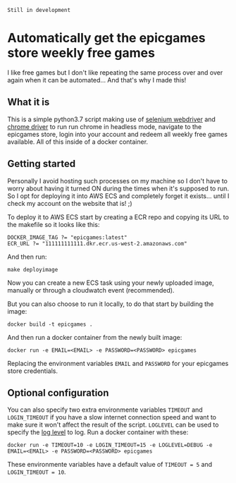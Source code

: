 `Still in development`
# Automatically get the epicgames store weekly free games
I like free games but I don't like repeating the same process over and over again when it can be automated... And that's why I made this!

## What it is
This is a simple python3.7 script making use of [selenium webdriver](https://selenium.dev/) and [chrome driver](https://sites.google.com/a/chromium.org/chromedriver/) to run run chrome in headless mode, navigate to the epicgames store, login into your account and redeem all weekly free games available. All of this inside of a docker container.

## Getting started
Personally I avoid hosting such processes on my machine so I don't have to worry about having it turned ON during the times when it's supposed to run. So I opt for deploying it into AWS ECS and completely forget it exists... until I check my account on the website that is! ;)

To deploy it to AWS ECS start by creating a ECR repo and copying its URL to the makefile so it looks like this:
```
DOCKER_IMAGE_TAG ?= "epicgames:latest"
ECR_URL ?= "111111111111.dkr.ecr.us-west-2.amazonaws.com"
```
And then run:
```
make deployimage
```
Now you can create a new ECS task using your newly uploaded image, manually or through a cloudwatch event (recommended).

But you can also choose to run it locally, to do that start by building the image:
```
docker build -t epicgames .
```
And then run a docker container from the newly built image:
```
docker run -e EMAIL=<EMAIL> -e PASSWORD=<PASSWORD> epicgames
```
Replacing the environment variables `EMAIL` and `PASSWORD` for your epicgames store credentials.

## Optional configuration
You can also specify two extra environmente variables `TIMEOUT` and `LOGIN_TIMEOUT` if you have a slow internet connection speed and want to make sure it won't affect the result of the script. `LOGLEVEL` can be used to specify the [log level](https://docs.python.org/3.7/library/logging.html#logging-levels) to log.
Run a docker container with these:
```
docker run -e TIMEOUT=10 -e LOGIN_TIMEOUT=15 -e LOGLEVEL=DEBUG -e EMAIL=<EMAIL> -e PASSWORD=<PASSWORD> epicgames
```
These environmente variables have a default value of `TIMEOUT = 5` and `LOGIN_TIMEOUT = 10`.
